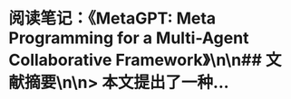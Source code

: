 # 阅读笔记：《MetaGPT: Meta Programming for a Multi-Agent Collaborative Framework》\n\n## 文献摘要\n\n> 本文提出了一种...
